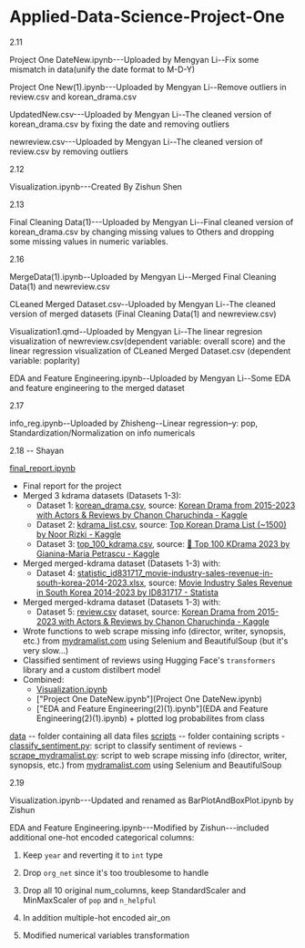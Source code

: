 # Applied-Data-Science-Project-One
2.11

Project One DateNew.ipynb---Uploaded by Mengyan Li--Fix some mismatch in data(unify the date format to M-D-Y)

Project One New(1).ipynb---Uploaded by Mengyan Li--Remove outliers in review.csv and korean_drama.csv

UpdatedNew.csv---Uploaded by Mengyan Li--The cleaned version of korean_drama.csv by fixing the date and removing outliers

newreview.csv---Uploaded by Mengyan Li--The cleaned version of review.csv by removing outliers


2.12 

Visualization.ipynb---Created By Zishun Shen

2.13

Final Cleaning Data(1)---Uploaded by Mengyan Li--Final cleaned version of korean_drama.csv by changing missing values to Others and dropping some missing values in numeric variables. 

2.16

MergeData(1).ipynb--Uploaded by Mengyan Li--Merged Final Cleaning Data(1) and newreview.csv

CLeaned Merged Dataset.csv--Uploaded by Mengyan Li--The cleaned version of merged datasets (Final Cleaning Data(1) and newreview.csv)

Visualization1.qmd--Uploaded by Mengyan Li--The linear regresion visualization of newreview.csv(dependent variable: overall score) and the linear regression visualization of CLeaned Merged Dataset.csv (dependent variable: poplarity)

EDA and Feature Engineering.ipynb--Uploaded by Mengyan Li--Some EDA and feature engineering to the merged dataset

2.17

info_reg.ipynb--Uploaded by Zhisheng--Linear regression–y: pop, Standardization/Normalization on info numericals

2.18 -- Shayan

[final_report.ipynb](final_report.ipynb)
- Final report for the project
- Merged 3 kdrama datasets (Datasets 1-3): 
    - Dataset 1: [korean_drama.csv](data/raw/korean_drama.csv), source: [Korean Drama from 2015-2023 with Actors & Reviews by Chanon Charuchinda - Kaggle](https://www.kaggle.com/datasets/chanoncharuchinda/korean-drama-2015-23-actor-and-reviewmydramalist)
    - Dataset 2: [kdrama_list.csv](data/raw/kdrama_list.csv), source: [Top Korean Drama List (~1500) by Noor Rizki - Kaggle](https://www.kaggle.com/datasets/noorrizki/top-korean-drama-list-1500)
    - Dataset 3: [top_100_kdrama.csv](data/raw/top_100_kdrama.csv), source: [🏯 Top 100 KDrama 2023 by Gianina-Maria Petrascu - Kaggle](https://www.kaggle.com/datasets/gianinamariapetrascu/top-100-k-drama-2023)
- Merged merged-kdrama dataset (Datasets 1-3) with: 
    - Dataset 4: [statistic_id831717_movie-industry-sales-revenue-in-south-korea-2014-2023.xlsx](data/raw/statistic_id831717_movie-industry-sales-revenue-in-south-korea-2014-2023.xlsx), source: [Movie Industry Sales Revenue in South Korea 2014-2023 by ID831717 - Statista](https://www.statista.com/statistics/831717/south-korea-film-industry-sales-revenue/)
- Merged merged-kdrama dataset (Datasets 1-3) with: 
    - Dataset 5: [review.csv](data/raw/reviews.csv) dataset, source: [Korean Drama from 2015-2023 with Actors & Reviews by Chanon Charuchinda - Kaggle](https://www.kaggle.com/datasets/chanoncharuchinda/korean-drama-2015-23-actor-and-reviewmydramalist)
- Wrote functions to web scrape missing info (director, writer, synopsis, etc.) from [mydramalist.com](https://mydramalist.com) using Selenium and BeautifulSoup (but it's very slow...)
- Classified sentiment of reviews using Hugging Face's `transformers` library and a custom distilbert model
- Combined: 
    - [Visualization.ipynb](Visualization.ipynb)
    - ["Project One DateNew.ipynb"](Project One DateNew.ipynb)
    - ["EDA and Feature Engineering(2)(1).ipynb"](EDA and Feature Engineering(2)(1).ipynb) + plotted log probabilites from class

[data](./data/) -- folder containing all data files
[scripts](./scripts/) -- folder containing scripts
    - [classify_sentiment.py](./scripts/classify_sentiment.py): script to classify sentiment of reviews
    - [scrape_mydramalist.py](./scripts/scrape_mydramalist.py): script to web scrape missing info (director, writer, synopsis, etc.) from [mydramalist.com](https://mydramalist.com) using Selenium and BeautifulSoup

2.19

Visualization.ipynb---Updated and renamed as BarPlotAndBoxPlot.ipynb by Zishun

EDA and Feature Engineering.ipynb---Modified by Zishun---included additional one-hot encoded categorical columns:

1. Keep `year` and reverting it to `int` type

2. Drop `org_net` since it's too troublesome to handle

3. Drop all 10 original num_columns, keep StandardScaler and MinMaxScaler of `pop` and `n_helpful`

4. In addition multiple-hot encoded air_on

5. Modified numerical variables transformation